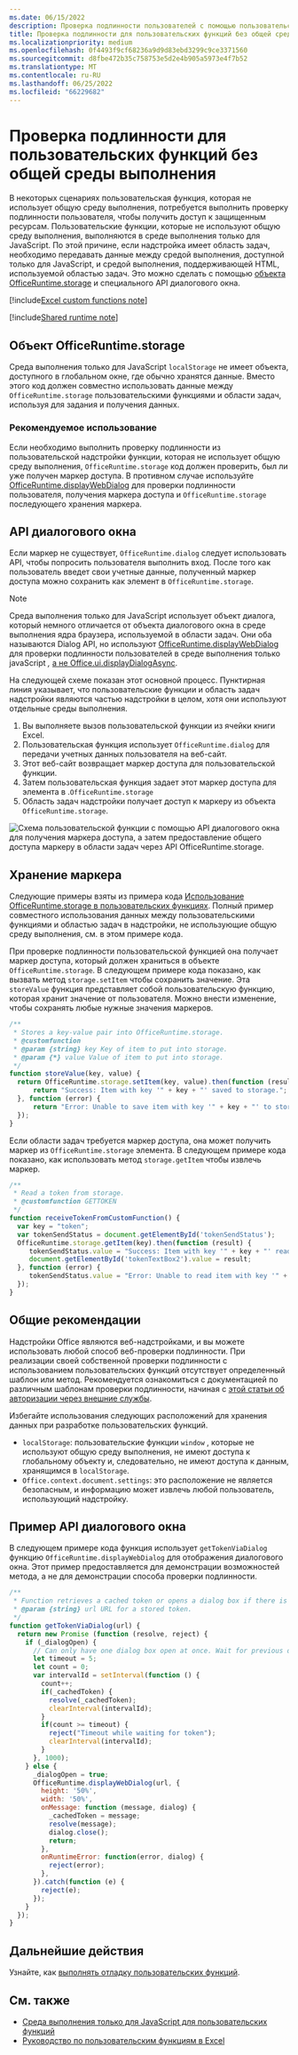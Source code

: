 ```yaml
---
ms.date: 06/15/2022
description: Проверка подлинности пользователей с помощью пользовательских функций, которые не используют общую среду выполнения.
title: Проверка подлинности для пользовательских функций без общей среды выполнения
ms.localizationpriority: medium
ms.openlocfilehash: 0f4493f9cf68236a9d9d83ebd3299c9ce3371560
ms.sourcegitcommit: d8fbe472b35c758753e5d2e4b905a5973e4f7b52
ms.translationtype: MT
ms.contentlocale: ru-RU
ms.lasthandoff: 06/25/2022
ms.locfileid: "66229682"
---
```

# <a name="authentication-for-custom-functions-without-a-shared-runtime"></a>Проверка подлинности для пользовательских функций без общей среды выполнения

В некоторых сценариях пользовательская функция, которая не использует общую среду выполнения, потребуется выполнить проверку подлинности пользователя, чтобы получить доступ к защищенным ресурсам. Пользовательские функции, которые не используют общую среду выполнения, выполняются в среде выполнения только для JavaScript. По этой причине, если надстройка имеет область задач, необходимо передавать данные между средой выполнения, доступной только для JavaScript, и средой выполнения, поддерживающей HTML, используемой областью задач. Это можно сделать с помощью [объекта OfficeRuntime.storage](/javascript/api/office-runtime/officeruntime.storage) и специального API диалогового окна.

[!include[Excel custom functions note](../includes/excel-custom-functions-note.md)]

[!include[Shared runtime note](../includes/shared-runtime-note.md)]

## <a name="officeruntimestorage-object"></a>Объект OfficeRuntime.storage

Среда выполнения только для JavaScript `localStorage` не имеет объекта, доступного в глобальном окне, где обычно хранятся данные. Вместо этого код должен совместно использовать данные между `OfficeRuntime.storage` пользовательскими функциями и области задач, используя для задания и получения данных.

### <a name="suggested-usage"></a>Рекомендуемое использование

Если необходимо выполнить проверку подлинности из пользовательской надстройки функции, которая не использует общую среду выполнения, `OfficeRuntime.storage` код должен проверить, был ли уже получен маркер доступа. В противном случае используйте [OfficeRuntime.displayWebDialog](/javascript/api/office-runtime#office-runtime-officeruntime-displaywebdialog-function(1)) для проверки подлинности пользователя, получения маркера доступа и `OfficeRuntime.storage` последующего хранения маркера.

## <a name="dialog-api"></a>API диалогового окна

Если маркер не существует, `OfficeRuntime.dialog` следует использовать API, чтобы попросить пользователя выполнить вход. После того как пользователь введет свои учетные данные, полученный маркер доступа можно сохранить как элемент в `OfficeRuntime.storage`.

> [!NOTE]
> Среда выполнения только для JavaScript использует объект диалога, который немного отличается от объекта диалогового окна в среде выполнения ядра браузера, используемой в области задач. Они оба называются Dialog API, но используют [OfficeRuntime.displayWebDialog](/javascript/api/office-runtime#office-runtime-officeruntime-displaywebdialog-function(1)) для проверки подлинности пользователей в среде выполнения только javaScript *,* [а не Office.ui.displayDialogAsync](/javascript/api/office/office.ui#office-office-ui-displaydialogasync-member(1)).

На следующей схеме показан этот основной процесс. Пунктирная линия указывает, что пользовательские функции и область задач надстройки являются частью надстройки в целом, хотя они используют отдельные среды выполнения.

1. Вы выполняете вызов пользовательской функции из ячейки книги Excel.
2. Пользовательская функция использует `OfficeRuntime.dialog` для передачи учетных данных пользователя на веб-сайт.
3. Этот веб-сайт возвращает маркер доступа для пользовательской функции.
4. Затем пользовательская функция задает этот маркер доступа для элемента в .`OfficeRuntime.storage`
5. Область задач надстройки получает доступ к маркеру из объекта `OfficeRuntime.storage`.

![Схема пользовательской функции с помощью API диалогового окна для получения маркера доступа, а затем предоставление общего доступа маркеру в области задач через API OfficeRuntime.storage.](../images/authentication-diagram.png "Схема проверки подлинности.")

## <a name="storing-the-token"></a>Хранение маркера

Следующие примеры взяты из примера кода [Использование OfficeRuntime.storage в пользовательских функциях](https://github.com/OfficeDev/Office-Add-in-samples/tree/main/Excel-custom-functions/AsyncStorage). Полный пример совместного использования данных между пользовательскими функциями и областью задач в надстройки, не использующие общую среду выполнения, см. в этом примере кода.

При проверке подлинности пользовательской функцией она получает маркер доступа, который должен храниться в объекте `OfficeRuntime.storage`. В следующем примере кода показано, как вызвать метод `storage.setItem` чтобы сохранить значение. Эта `storeValue` функция представляет собой пользовательскую функцию, которая хранит значение от пользователя. Можно внести изменение, чтобы сохранять любые нужные значения маркеров.

```js
/**
 * Stores a key-value pair into OfficeRuntime.storage.
 * @customfunction
 * @param {string} key Key of item to put into storage.
 * @param {*} value Value of item to put into storage.
 */
function storeValue(key, value) {
  return OfficeRuntime.storage.setItem(key, value).then(function (result) {
      return "Success: Item with key '" + key + "' saved to storage.";
  }, function (error) {
      return "Error: Unable to save item with key '" + key + "' to storage. " + error;
  });
}
```

Если области задач требуется маркер доступа, она может получить маркер из `OfficeRuntime.storage` элемента. В следующем примере кода показано, как использовать метод `storage.getItem` чтобы извлечь маркер.

```js
/**
 * Read a token from storage.
 * @customfunction GETTOKEN
 */
function receiveTokenFromCustomFunction() {
  var key = "token";
  var tokenSendStatus = document.getElementById('tokenSendStatus');
  OfficeRuntime.storage.getItem(key).then(function (result) {
     tokenSendStatus.value = "Success: Item with key '" + key + "' read from storage.";
     document.getElementById('tokenTextBox2').value = result;
  }, function (error) {
     tokenSendStatus.value = "Error: Unable to read item with key '" + key + "' from storage. " + error;
  });
}
```

## <a name="general-guidance"></a>Общие рекомендации

Надстройки Office являются веб-надстройками, и вы можете использовать любой способ веб-проверки подлинности. При реализации своей собственной проверки подлинности с использованием пользовательских функций отсутствует определенный шаблон или метод. Рекомендуется ознакомиться с документацией по различным шаблонам проверки подлинности, начиная с [этой статьи об авторизации через внешние службы](../develop/auth-external-add-ins.md).  

Избегайте использования следующих расположений для хранения данных при разработке пользовательских функций.

- `localStorage`: пользовательские функции `window` , которые не используют общую среду выполнения, не имеют доступа к глобальному объекту и, следовательно, не имеют доступа к данным, хранящимся в `localStorage`.
- `Office.context.document.settings`: это расположение не является безопасным, и информацию может извлечь любой пользователь, использующий надстройку.

## <a name="dialog-box-api-example"></a>Пример API диалогового окна

В следующем примере кода функция использует `getTokenViaDialog` функцию `OfficeRuntime.displayWebDialog` для отображения диалогового окна. Этот пример предоставляется для демонстрации возможностей метода, а не для демонстрации способа проверки подлинности.

```JavaScript
/**
 * Function retrieves a cached token or opens a dialog box if there is no saved token. Note that this isn't a sufficient example of authentication but is intended to show the capabilities of the displayWebDialog method.
 * @param {string} url URL for a stored token.
 */
function getTokenViaDialog(url) {
  return new Promise (function (resolve, reject) {
    if (_dialogOpen) {
      // Can only have one dialog box open at once. Wait for previous dialog box's token.
      let timeout = 5;
      let count = 0;
      var intervalId = setInterval(function () {
        count++;
        if(_cachedToken) {
          resolve(_cachedToken);
          clearInterval(intervalId);
        }
        if(count >= timeout) {
          reject("Timeout while waiting for token");
          clearInterval(intervalId);
        }
      }, 1000);
    } else {
      _dialogOpen = true;
      OfficeRuntime.displayWebDialog(url, {
        height: '50%',
        width: '50%',
        onMessage: function (message, dialog) {
          _cachedToken = message;
          resolve(message);
          dialog.close();
          return;
        },
        onRuntimeError: function(error, dialog) {
          reject(error);
        },
      }).catch(function (e) {
        reject(e);
      });
    }
  });
}
```

## <a name="next-steps"></a>Дальнейшие действия

Узнайте, как [выполнять отладку пользовательских функций](custom-functions-debugging.md).

## <a name="see-also"></a>См. также

* [Среда выполнения только для JavaScript для пользовательских функций](custom-functions-runtime.md)
* [Руководство по пользовательским функциям в Excel](../tutorials/excel-tutorial-create-custom-functions.md)